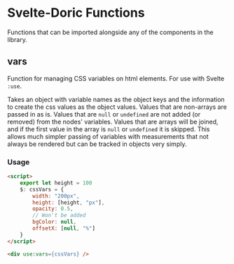 # Svelte-Doric Functions
Functions that can be imported alongside any of the components in the library.

## vars
Function for managing CSS variables on html elements.
For use with Svelte `:use`.

Takes an object with variable names as the object keys and the information to create
the css values as the object values. Values that are non-arrays are passed in as
is. Values that are `null` or `undefined` are not added (or removed) from the
nodes' variables. Values that are arrays will be joined, and if the first value
in the array is `null` or `undefined` it is skipped. This allows much simpler
passing of variables with measurements that not always be rendered but can be
tracked in objects very simply.

### Usage
```html
<script>
    export let height = 100
    $: cssVars = {
        width: "200px",
        height: [height, "px"],
        opacity: 0.5,
        // Won't be added
        bgColor: null,
        offsetX: [null, "%"]
    }
</script>

<div use:vars={cssVars} />
```
